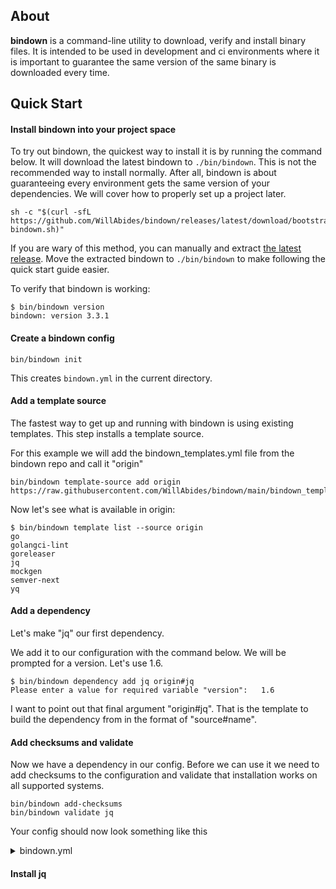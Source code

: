 
## About

**bindown** is a command-line utility to download, verify and install binary files. It is intended to be used in
development and ci environments where it is important to guarantee the same version of the same binary is downloaded
every time.

## Quick Start

#### Install bindown into your project space

To try out bindown, the quickest way to install it is by running the command below. It will download the latest
bindown to `./bin/bindown`. This is not the recommended way to install normally. After all, bindown is about
guaranteeing every environment gets the same version of your dependencies. We will cover how to properly set up a
project later.

```shell
sh -c "$(curl -sfL https://github.com/WillAbides/bindown/releases/latest/download/bootstrap-bindown.sh)"
```

If you are wary of this method, you can manually and extract [the latest release](https://github.com/WillAbides/bindown/releases/latest).
Move the extracted bindown to `./bin/bindown` to make following the quick start guide easier.

To verify that bindown is working:

```shell
$ bin/bindown version
bindown: version 3.3.1
```

#### Create a bindown config

```shell
bin/bindown init
```

This creates `bindown.yml` in the current directory.

#### Add a template source

The fastest way to get up and running with bindown is using existing templates. This step installs a template source.

For this example we will add the bindown_templates.yml file from the bindown repo and call it "origin"

```shell
bin/bindown template-source add origin https://raw.githubusercontent.com/WillAbides/bindown/main/bindown_templates.yml
```

Now let's see what is available in origin:

```shell
$ bin/bindown template list --source origin
go
golangci-lint
goreleaser
jq
mockgen
semver-next
yq
```

#### Add a dependency

Let's make "jq" our first dependency.

We add it to our configuration with the command below.  We will be prompted for a version.  Let's use 1.6.

```shell
$ bin/bindown dependency add jq origin#jq
Please enter a value for required variable "version":	1.6
```

I want to point out that final argument "origin#jq". That is the template to build the dependency from in the format
 of "source#name".

#### Add checksums and validate

Now we have a dependency in our config. Before we can use it we need to add checksums to the configuration and
 validate that installation works on all supported systems.
 
```shell
bin/bindown add-checksums
bin/bindown validate jq
```

Your config should now look something like this
<details><summary>bindown.yml</summary><p>

```yaml
dependencies:
  jq:
    template: origin#jq
    vars:
      version: "1.6"
templates:
  origin#jq:
    url: https://github.com/stedolan/jq/releases/download/jq-{{.version}}/jq-{{.os}}{{.arch}}{{.extension}}
    archive_path: jq-{{.os}}{{.arch}}{{.extension}}
    bin: jq
    vars:
      extension: ""
    required_vars:
    - version
    overrides:
    - matcher:
        os:
        - darwin
        arch:
        - amd64
      dependency:
        url: https://github.com/stedolan/jq/releases/download/jq-1.6/jq-osx-amd64
        archive_path: jq-osx-amd64
    - matcher:
        os:
        - windows
      dependency:
        vars:
          extension: .exe
    substitutions:
      arch:
        "386": "32"
        amd64: "64"
      os:
        windows: win
    systems:
    - linux/386
    - linux/amd64
    - darwin/amd64
    - windows/386
    - windows/amd64
template_sources:
  origin: https://raw.githubusercontent.com/WillAbides/bindown/main/bindown_templates.yml
url_checksums:
  https://github.com/stedolan/jq/releases/download/jq-1.6/jq-linux32: 319af6123aaccb174f768a1a89fb586d471e891ba217fe518f81ef05af51edd9
  https://github.com/stedolan/jq/releases/download/jq-1.6/jq-linux64: af986793a515d500ab2d35f8d2aecd656e764504b789b66d7e1a0b727a124c44
  https://github.com/stedolan/jq/releases/download/jq-1.6/jq-osx-amd64: 5c0a0a3ea600f302ee458b30317425dd9632d1ad8882259fcaf4e9b868b2b1ef
  https://github.com/stedolan/jq/releases/download/jq-1.6/jq-win32.exe: 0012cb4c0eb6eaf97b842e676e423a69a8fea95055d93830551b4a5a54494bd8
  https://github.com/stedolan/jq/releases/download/jq-1.6/jq-win64.exe: a51d36968dcbdeabb3142c6f5cf9b401a65dc3a095f3144bd0c118d5bb192753
```
</p></details>

#### Install jq

